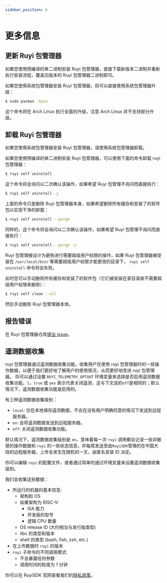 ```yaml
---
sidebar_position: 6
---
```


# 更多信息

## 更新 Ruyi 包管理器

如果您使用预编译的单二进制安装 Ruyi 包管理器，直接下载新版本二进制并重新执行安装流程，覆盖旧版本的 Ruyi 包管理器二进制即可。

如果您使用系统包管理器安装 Ruyi 包管理器，则可以直接使用系统包管理器升级：

```bash
$ sudo pacman -Syuu
```

这个命令将在 Arch Linux 执行全面的升级，注意 Arch Linux 并不支持部分升级。

## 卸载 Ruyi 包管理器

如果您使用系统包管理器安装 Ruyi 包管理器，请使用系统包管理器卸载。

如果您使用预编译的单二进制安装 Ruyi 包管理器，可以使用下面的命令卸载 ruyi 包管理器：

```bash
$ ruyi self uninstall
```

这个命令将会询问以二次确认该操作，如果希望 Ruyi 包管理不询问而直接执行：

```bash
$ ruyi self uninstall -y
```

上面的命令只是删除 Ruyi 包管理器本身，如果希望删除所有缓存和安装了的软件包以实现干净的卸载：

```bash
$ ruyi self uninstall --purge
```

同样的，这个命令将会询问以二次确认该操作，如果希望 Ruyi 包管理不询问而直接执行：

```bash
$ ruyi self uninstall --purge -y
```

Ruyi 包管理被设计为避免进行需要超级用户权限的操作，如果 Ruyi 包管理器被安装在 ``/usr/local/bin/`` 等需要超级用户权限才能更改的目录下， ``ruyi self uninstall`` 命令将会失败。

此时您可以手动删除所有缓存和安装了的软件包（它们被安装在家目录故不需要超级用户权限来删除）：

```bash
$ ruyi self clean --all
```

然后手动删除 Ruyi 包管理器本体。

## 报告错误

在 Ruyi 包管理器仓库[提出 issue](https://github.com/ruyisdk/ruyi/issues/new)。

## 遥测数据收集

ruyi 包管理器通过遥测数据收集功能，收集用户在使用 ruyi 包管理器时的一些操作数据，以便于我们更好地了解用户的使用情况，从而更好地改进 ruyi 包管理器。
你可以通过设置 `RUYI_TELEMETRY_OPTOUT` 环境变量来选择是否启用遥测数据收集功能。`1`，`true` 或 `yes` 表示代表关闭遥测，这与下文说的`off`是相同的；默认情况下，遥测数据收集功能是启用的。

有三种遥测数据收集级别：

- `local`: 仅在本地保存遥测数据，不会在没有用户明确同意的情况下发送到远程服务器。
- `on`: 会将遥测数据发送到远程服务器。
- `off`: 关闭遥测数据收集功能。

默认情况下，遥测数据收集级别是 `on`，意味着每一次 `ruyi` 调用都会记录一些非敏感的操作数据和 `ruyi` 的一些状态信息，并每周发送至由`RuyiSDK`管理的在中国大陆的远程服务器。上传会发生在随机的一天，由匿名安装 ID 决定。

你可以编辑 `ruyi` 的配置文件，或者通过简单的通过环境变量来设置遥测数据收集级别。

我们会收集这些数据：

* 所运行的机器的基本信息:
    * 架构和 OS
    * 如果架构为 RISC-V:
        * ISA 能力
        * 开发板的型号
        * 逻辑 CPU 数量
    * OS release ID (大约相当与发行版类型)
    * libc 的类型和版本
    * shell 的类型 (bash, fish, zsh, etc.)
* 在上传数据时 `ruyi` 的版本
* `ruyi` 子命令的不同调用模式:
    * 不会暴露任何参数
    * 调用时间的粒度为 1 分钟

你可以在 RuyiSDK 官网查看我们的[隐私政策](https://ruyisdk.org/docs/legal/privacyPolicy)。

